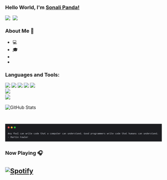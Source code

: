 ### Hello World, I'm [Sonali Panda!](https://www.linkedin.com/in/sonali-panda-69b331292/)

<!--
**sonali0522/sonali0522** is a ✨ _special_ ✨ repository because its `README.md` (this file) appears on your GitHub profile.

Here are some ideas to get you started:

- 🔭 I’m currently working on ...
- 🌱 I’m currently learning ...
- 👯 I’m looking to collaborate on ...
- 🤔 I’m looking for help with ...
- 💬 Ask me about ...
- 📫 How to reach me: ...
- 😄 Pronouns: ...
- ⚡ Fun fact: ...
-->
<a href="https://www.linkedin.com/in/sonali-panda-69b331292/">
  <img align="left" width="24px" src="https://cdn.simpleicons.org/linkedin"  />
</a>
<a href="mailto:sonalipandakunu123@gmail.com">
  <img align="left" width="26px" src="https://cdn.simpleicons.org/gmail" />
</a>

<br />

### About Me 🚀
- 💻 
- 🎓
-  
-  

### <h3 align="left">Languages and Tools:</h3>

[![](https://img.shields.io/badge/C--A8B9CC?style=for-the-badge&logo=C)](#) 
[![](https://img.shields.io/badge/html--E34F26?style=for-the-badge&logo=HTML5)](#) 
[![](https://img.shields.io/badge/CSS--1572B6?style=for-the-badge&logo=CSS3)](#) 
[![](https://img.shields.io/badge/JavaScript--F7DF1E?style=for-the-badge&logo=JavaScript)](#) 
[![](https://img.shields.io/badge/Bootstrap--7952B3?style=for-the-badge&logo=Bootstrap)](#)  
[![](https://img.shields.io/badge/git--F05032?style=for-the-badge&logo=git)](#)  
[![](https://img.shields.io/badge/MySQL--4479A1?style=for-the-badge&logo=MySQL)](#) 


<!--![Sonali's GitHub stats](https://github-readme-stats.vercel.app/api?username=sonali0522&show_icons=true&theme=radical)-->
![GitHub Stats](https://github-readme-stats.vercel.app/api/top-langs?username=sonali0522&show_icons=true&locale=en&layout=compact)

<br />

<p align="center">
 <img src="https://github.com/sonali0522/sonali0522/blob/main/quote.jpg" alt="quote"/>
</p>


### Now Playing 🎧

[![Spotify](https://github-readme-remake.vercel.app/api/spotify)](https://open.spotify.com/user/31fhve63e5rj4vhji225c23ebktq?si=zMgndxPzQAu1RO4P9z7rng)
<br/>
---

